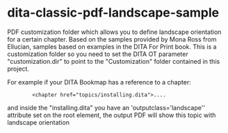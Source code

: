 # dita-classic-pdf-landscape-sample
PDF customization folder which allows you to define landscape orientation for a certain chapter. Based on the samples provided by Mona Ross from Ellucian, samples based on examples in the DITA For Print book.
This is a customization folder so you need to set the DITA OT parameter "customization.dir" to point to the "Customization" folder contained in this project.

For example if your DITA Bookmap has a reference to a chapter:

            <chapter href="topics/installing.dita">....
            
and inside the "installing.dita" you have an 'outputclass='landscape'' attribute set on the root element, the output PDF will show this topic with landscape orientation

